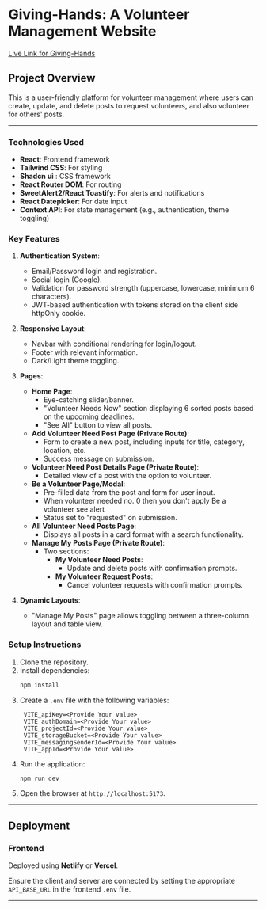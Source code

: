 # Giving-Hands: A Volunteer Management Website

[Live Link for Giving-Hands](https://giving-hands.netlify.app/)

## Project Overview
This is a user-friendly platform for volunteer management where users can create, update, and delete posts to request volunteers, and also volunteer for others' posts.

---

### **Technologies Used**
- **React**: Frontend framework
- **Tailwind CSS**: For styling
- **Shadcn ui** : CSS framework
- **React Router DOM**: For routing
- **SweetAlert2/React Toastify**: For alerts and notifications
- **React Datepicker**: For date input
- **Context API**: For state management (e.g., authentication, theme toggling)

### **Key Features**
1. **Authentication System**:
   - Email/Password login and registration.
   - Social login (Google).
   - Validation for password strength (uppercase, lowercase, minimum 6 characters).
   - JWT-based authentication with tokens stored on the client side httpOnly cookie.

2. **Responsive Layout**:
   - Navbar with conditional rendering for login/logout.
   - Footer with relevant information.
   - Dark/Light theme toggling.

3. **Pages**:
   - **Home Page**:
     - Eye-catching slider/banner.
     - "Volunteer Needs Now" section displaying 6 sorted posts based on the upcoming deadlines.
     - "See All" button to view all posts.
   - **Add Volunteer Need Post Page (Private Route)**:
     - Form to create a new post, including inputs for title, category, location, etc.
     - Success message on submission.
   - **Volunteer Need Post Details Page (Private Route)**:
     - Detailed view of a post with the option to volunteer.
   - **Be a Volunteer Page/Modal**:
     - Pre-filled data from the post and form for user input.
     - When volunteer needed no. 0 then you don't apply Be a volunteer see alert
     - Status set to "requested" on submission.
   - **All Volunteer Need Posts Page**:
     - Displays all posts in a card format with a search functionality.
   - **Manage My Posts Page (Private Route)**:
     - Two sections:
       - **My Volunteer Need Posts**:
         - Update and delete posts with confirmation prompts.
       - **My Volunteer Request Posts**:
         - Cancel volunteer requests with confirmation prompts.

4. **Dynamic Layouts**:
   - "Manage My Posts" page allows toggling between a three-column layout and table view.

### **Setup Instructions**
1. Clone the repository.
2. Install dependencies:
   ```bash
   npm install
   ```
3. Create a `.env` file with the following variables:
   ```env
    VITE_apiKey=<Provide Your value>
    VITE_authDomain=<Provide Your value>
    VITE_projectId=<Provide Your value>
    VITE_storageBucket=<Provide Your value>
    VITE_messagingSenderId=<Provide Your value>
    VITE_appId=<Provide Your value>
   ```
4. Run the application:
   ```bash
   npm run dev
   ```
5. Open the browser at `http://localhost:5173`.

---

## Deployment

### **Frontend**
Deployed using **Netlify** or **Vercel**.

Ensure the client and server are connected by setting the appropriate `API_BASE_URL` in the frontend `.env` file.

---

